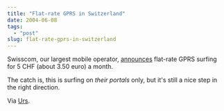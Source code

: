 ```yaml
---
title: "Flat-rate GPRS in Switzerland"
date: 2004-06-08
tags: 
  - "post"
slug: flat-rate-gprs-in-switzerland
---
```


Swisscom, our largest mobile operator, [announces](http://www.swisscom-mobile.ch/prv_asp/prv_home.asp?nid=1662&UserLanguage=E&Sitename=PRIVATE) flat-rate GPRS surfing for 5 CHF (about 3.50 euro) a month.

The catch is, this is surfing on _their portals_ only, but it's still a nice step in the right direction.

Via [Urs](http://circle.ch/blog/p1453.html).
